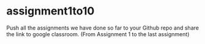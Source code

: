 # assignment1to10
Push all the assignments we have done so far to your Github repo and share the link to google classroom. (From Assignment 1 to the last assignment)
